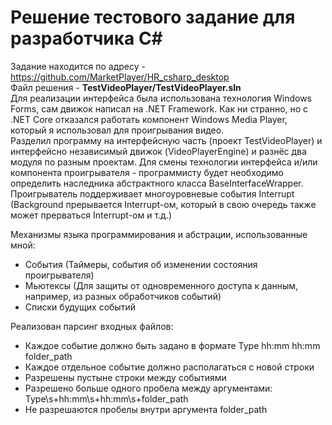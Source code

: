 # Решение тестового задание для разработчика C#
Задание находится по адресу - https://github.com/MarketPlayer/HR_csharp_desktop  
Файл решения - **TestVideoPlayer/TestVideoPlayer.sln**  
Для реализации интерфейса была использована технология Windows Forms, сам движок написал на .NET Framework. Как ни странно, но с .NET Core отказался работать компонент Windows Media Player, который я использовал для проигрывания видео.  
Разделил программу на интерфейсную часть (проект TestVideoPlayer) и интерфейсно независимый движок (VideoPlayerEngine) и разнёс два модуля по разным проектам.
Для смены технологии интерфейса и/или компонента проигрывателя - программисту будет необходимо определить наследника абстрактного класса BaseInterfaceWrapper.  
Проигрыватель поддерживает многоуровневые события Interrupt (Background прерывается Interrupt-ом, который в свою очередь также может прерваться Interrupt-ом и т.д.)  
  
Механизмы языка программирования и абстрации, использованные мной:  
- События (Таймеры, события об изменении состояния проигрывателя)
- Мьютексы (Для защиты от одновременного доступа к данным, например, из разных обработчиков событий)
- Списки будущих событий  
  
Реализован парсинг входных файлов:  
- Каждое событие должно быть задано в формате Type hh:mm hh:mm folder_path  
- Каждое отдельное событие должно располагаться с новой строки  
- Разрешены пустыне строки между событиями  
- Разрешено больше одного пробела между аргументами: Type\s+hh:mm\s+hh:mm\s+folder_path  
- Не разрешаются пробелы внутри аргумента folder_path
